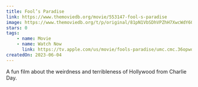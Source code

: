 ```yaml
---
title: Fool’s Paradise
link: https://www.themoviedb.org/movie/553147-fool-s-paradise
image: https://www.themoviedb.org/t/p/original/81pN1VbSDhVPZhH7XwcWdY6O69G.jpg
stars: 0
tags:
    - name: Movie
    - name: Watch Now
      link: https://tv.apple.com/us/movie/fools-paradise/umc.cmc.36opwd4754yf5jxe23kv4bks2
createdOn: 2023-06-04
---
```


A fun film about the weirdness and terribleness of Hollywood from Charlie Day.
